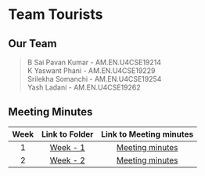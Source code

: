 # Team Tourists
## Our Team
> B Sai Pavan Kumar - AM.EN.U4CSE19214<br>
> K Yaswant Phani - AM.EN.U4CSE19229<br>
> Srilekha Somanchi - AM.EN.U4CSE19254<br>
> Yash Ladani - AM.EN.U4CSE19262<br>

## Meeting Minutes
|  Week   |  Link to Folder | Link to Meeting minutes |  
|:-----------:|:------------:| :------------:|
|   1         | [Week - 1](https://github.com/pavanbsp/Tourists/Week-1) | [Meeting minutes](https://github.com/pavanbsp/Tourists/Week-1/MeetingMinutes.md) |
|   2         | [Week - 2](https://github.com/pavanbsp/Tourists/Week-2) | [Meeting minutes](https://github.com/pavanbsp/Tourists/Week-1/MeetingMinutes.md) |